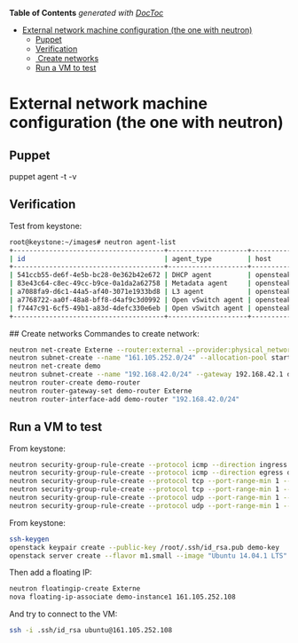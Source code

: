 <!-- START doctoc generated TOC please keep comment here to allow auto update -->
<!-- DON'T EDIT THIS SECTION, INSTEAD RE-RUN doctoc TO UPDATE -->
**Table of Contents**  *generated with [DocToc](https://github.com/thlorenz/doctoc)*

- [External network machine configuration (the one with neutron)](#external-network-machine-configuration-the-one-with-neutron)
  - [Puppet](#puppet)
  - [Verification](#verification)
  - [ Create networks](#create-networks)
  - [Run a VM to test](#run-a-vm-to-test)

<!-- END doctoc generated TOC please keep comment here to allow auto update -->

# External network machine configuration (the one with neutron)

## Puppet
puppet agent -t -v

## Verification
Test from keystone:

```bash
root@keystone:~/images# neutron agent-list
+--------------------------------------+--------------------+-------------+-------+----------------+---------------------------+
| id                                   | agent_type         | host        | alive | admin_state_up | binary                    |
+--------------------------------------+--------------------+-------------+-------+----------------+---------------------------+
| 541ccb55-de6f-4e5b-bc28-0e362b42e672 | DHCP agent         | opensteak99 | :-)   | True           | neutron-dhcp-agent        |
| 83e43c64-c8ec-49cc-b9ce-0a1da2a62758 | Metadata agent     | opensteak99 | :-)   | True           | neutron-metadata-agent    |
| a7088fa9-d6c1-44a5-af40-3071e1933bd8 | L3 agent           | opensteak99 | :-)   | True           | neutron-l3-agent          |
| a7768722-aa0f-48a8-bff8-d4af9c3d0992 | Open vSwitch agent | opensteak99 | :-)   | True           | neutron-openvswitch-agent |
| f7447c91-6cf5-49b1-a83d-4defc330e6eb | Open vSwitch agent | opensteak93 | :-)   | True           | neutron-openvswitch-agent |
+--------------------------------------+--------------------+-------------+-------+----------------+---------------------------+
```

## Create networks
Commandes to create network:

```bash
neutron net-create Externe --router:external --provider:physical_network physnet-ex --provider:network_type flat
neutron subnet-create --name "161.105.252.0/24" --allocation-pool start=161.105.252.107,end=161.105.252.108 --disable-dhcp --gateway 161.105.252.1 Externe 161.105.252.0/24
neutron net-create demo
neutron subnet-create --name "192.168.42.0/24" --gateway 192.168.42.1 demo 192.168.42.0/24
neutron router-create demo-router
neutron router-gateway-set demo-router Externe
neutron router-interface-add demo-router "192.168.42.0/24"
```

## Run a VM to test

From keystone:

```bash
neutron security-group-rule-create --protocol icmp --direction ingress default
neutron security-group-rule-create --protocol icmp --direction egress default
neutron security-group-rule-create --protocol tcp --port-range-min 1 --port-range-max 65000 --direction ingress default
neutron security-group-rule-create --protocol tcp --port-range-min 1 --port-range-max 65000 --direction egress default
neutron security-group-rule-create --protocol udp --port-range-min 1 --port-range-max 65000 --direction ingress default
neutron security-group-rule-create --protocol udp --port-range-min 1 --port-range-max 65000 --direction egress default
```

From keystone:

```bash
ssh-keygen
openstack keypair create --public-key /root/.ssh/id_rsa.pub demo-key
openstack server create --flavor m1.small --image "Ubuntu 14.04.1 LTS" --nic net-id=demo --security-group default --key-name demo-key demo-instance1

```

Then add a floating IP:

```bash
neutron floatingip-create Externe
nova floating-ip-associate demo-instance1 161.105.252.108
```

And try to connect to the VM:

```bash
ssh -i .ssh/id_rsa ubuntu@161.105.252.108
```
